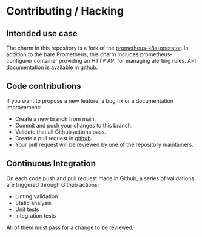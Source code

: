 # Contributing / Hacking

## Intended use case

The charm in this repository is a fork of the 
[prometheus-k8s-operator](https://github.com/canonical/prometheus-k8s-operator). In addition 
to the bare Prometheus, this charm includes prometheus-configurer container providing an HTTP API 
for managing alerting rules. API documentation is available in
[github](https://github.com/facebookarchive/prometheus-configmanager/blob/main/prometheus/docs/swagger-v1.yml).

## Code contributions
If you want to propose a new feature, a bug fix or a documentation improvement:
- Create a new branch from main.
- Commit and push your changes to this branch.
- Validate that all Github actions pass.
- Create a pull request in 
[github](https://github.com/canonical/charmed-magma-prometheus-operator/pulls).
- Your pull request will be reviewed by one of the repository maintainers.

## Continuous Integration
On each code push and pull request made in Github, a series of validations are triggered through
Github actions:
- Linting validation
- Static analysis
- Unit tests
- Integration tests

All of them must pass for a change to be reviewed.
